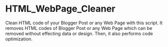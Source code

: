 # HTML_WebPage_Cleaner

Clean HTML code of your Blogger Post or any Web Page with this script. It removes HTML codes of Blogger Post or any Web Page which can be removed without effecting data or design. Then, it also performs code optimization.

